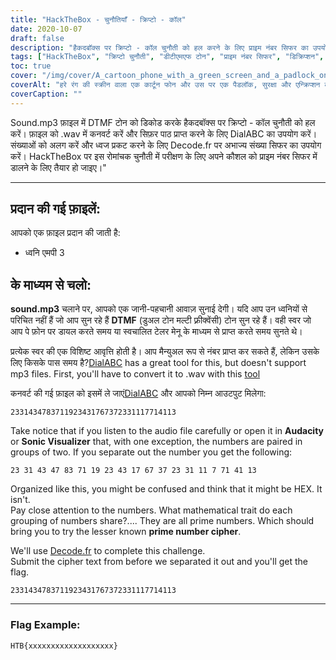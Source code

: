 ```yaml
---
title: "HackTheBox - चुनौतियाँ - क्रिप्टो - कॉल"
date: 2020-10-07
draft: false
description: "हैकदबॉक्स पर क्रिप्टो - कॉल चुनौती को हल करने के लिए प्राइम नंबर सिफर का उपयोग करके डीटीएमएफ टोन को डिक्रिप्ट करना सीखें।"
tags: ["HackTheBox", "क्रिप्टो चुनौती", "डीटीएमएफ टोन", "प्राइम नंबर सिफर", "डिक्रिप्शन", "रहस्यों को सुलझाना", "क्रिप्टोग्राफी", "ऑडियो रूपांतरण", "डायलएबीसी", "डीकोड.एफआर", "WAV", "एमपी 3", "आवृत्ति", "गणितीय विशेषता", "झंडा", "धृष्टता", "सोनिक विज़ुअलाइज़र", "नंबर", "स्वचालित टेलर मेनू", "भुगतान फोन"]
toc: true
cover: "/img/cover/A_cartoon_phone_with_a_green_screen_and_a_padlock_on_it.png"
coverAlt: "हरे रंग की स्क्रीन वाला एक कार्टून फोन और उस पर एक पैडलॉक, सुरक्षा और एन्क्रिप्शन का प्रतीक, DTMF टोन के साथ पृष्ठभूमि में दर्शाया गया है"
coverCaption: ""
---
```


Sound.mp3 फ़ाइल में DTMF टोन को डिकोड करके हैकदबॉक्स पर क्रिप्टो - कॉल चुनौती को हल करें। फ़ाइल को .wav में कनवर्ट करें और सिफ़र पाठ प्राप्त करने के लिए DialABC का उपयोग करें। संख्याओं को अलग करें और ध्वज प्रकट करने के लिए Decode.fr पर अभाज्य संख्या सिफर का उपयोग करें। HackTheBox पर इस रोमांचक चुनौती में परीक्षण के लिए अपने कौशल को प्राइम नंबर सिफर में डालने के लिए तैयार हो जाइए।"

______

## प्रदान की गई फ़ाइलें:

आपको एक फ़ाइल प्रदान की जाती है:
- ध्वनि एमपी 3

## के माध्यम से चलो:

**sound.mp3** चलाने पर, आपको एक जानी-पहचानी आवाज़ सुनाई देगी। यदि आप उन ध्वनियों से परिचित नहीं हैं जो आप सुन रहे हैं **DTMF** (डुअल टोन मल्टी फ़्रीक्वेंसी) टोन सुन रहे हैं। वही स्वर जो आप पे फ़ोन पर डायल करते समय या स्वचालित टेलर मेनू के माध्यम से प्राप्त करते समय सुनते थे।

प्रत्येक स्वर की एक विशिष्ट आवृत्ति होती है। आप मैन्युअल रूप से नंबर प्राप्त कर सकते हैं, लेकिन उसके लिए किसके पास समय है?[DialABC](http://www.dialabc.com/sound/detect/index.html) has a great tool for this, but doesn't support mp3 files. First, you'll have to convert it to .wav with this [tool](https://online-audio-converter.com/)

कनवर्ट की गई फ़ाइल को इसमें ले जाएं[DialABC](http://www.dialabc.com/sound/detect/index.html) और आपको निम्न आउटपुट मिलेगा:
```
2331434783711923431767372331117714113
```
 
Take notice that if you listen to the audio file carefully or open it in **Audacity** or **Sonic Visualizer** that, with one exception, the numbers are paired in groups of two.
If you separate out the number you get the following:
```
23 31 43 47 83 71 19 23 43 17 67 37 23 31 11 7 71 41 13
```

Organized like this, you might be confused and think that it might be HEX. It isn't.  
Pay close attention to the numbers. What mathematical trait do each grouping of numbers share?....
They are all prime numbers. Which should bring you to try the lesser known **prime number cipher**.

We'll use [Decode.fr](https://www.dcode.fr/prime-numbers-cipher) to complete this challenge.   
Submit the cipher text from before we separated it out and you'll get the flag.
```
2331434783711923431767372331117714113
```

______

### Flag Example:
```
HTB{xxxxxxxxxxxxxxxxxxx}
```